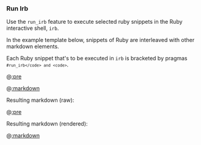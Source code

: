 ### Run Irb

Use the ```run_irb``` feature to execute selected ruby snippets in the Ruby interactive shell, ```irb```.

In the example template below, snippets of Ruby are interleaved with other markdown elements.

Each Ruby snippet that's to be executed in ```irb``` is bracketed by pragmas <code>```#run_irb</code> and <code>```</code>.

@[:pre](template.md)

@[:markdown](../interface.md)

Resulting markdown (raw):

@[:pre](markdown.md)

Resulting markdown (rendered):

@[:markdown](markdown.md)





